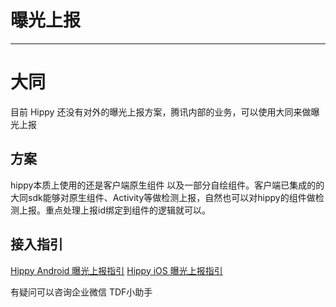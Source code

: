 # 曝光上报

---

# 大同

目前 Hippy 还没有对外的曝光上报方案，腾讯内部的业务，可以使用大同来做曝光上报

## 方案

hippy本质上使用的还是客户端原生组件 以及一部分自绘组件。客户端已集成的的大同sdk能够对原生组件、Activity等做检测上报，自然也可以对hippy的组件做检测上报。重点处理上报id绑定到组件的逻辑就可以。

## 接入指引

[Hippy Android 曝光上报指引](https://iwiki.woa.com/p/956352478)
[Hippy iOS 曝光上报指引](https://iwiki.woa.com/p/589637144)

有疑问可以咨询企业微信 TDF小助手


